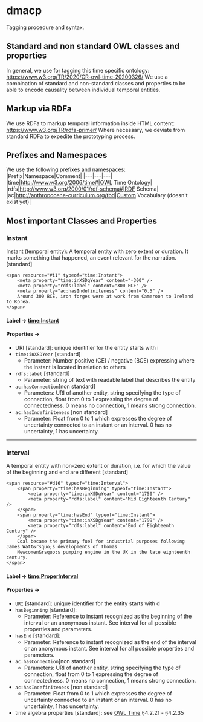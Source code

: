 # dmacp

Tagging procedure and syntax.

## Standard and non standard OWL classes and properties
In general, we use for tagging this time specific ontology: https://www.w3.org/TR/2020/CR-owl-time-20200326/
We use a combination of standard and non-standard classes and properties to be able to encode causality between individual temporal entities.

## Markup via RDFa
We use RDFa to markup temporal information inside HTML content: https://www.w3.org/TR/rdfa-primer/
Where necessary, we deviate from standard RDFa to expedite the prototyping process.

## Prefixes and Namespaces
We use the following prefixes and namespaces:
|Prefix|Namespace|Comment|
|---|---|---|
|time|http://www.w3.org/2006/time#|OWL Time Ontology|
|rdfs|http://www.w3.org/2000/01/rdf-schema#|RDF Schema|
|ac|http://anthropocene-curriculum.org/tbd|Custom Vocabulary (doesn't exist yet)|

## Most important Classes and Properties

### Instant
Instant (temporal entity): A temporal entity with zero extent or duration. It marks something that happened, an event relevant for the narration. [standard]

```
<span resource="#i1" typeof="time:Instant">
    <meta property="time:inXSDgYear" content="-300" />
    <meta property="rdfs:label" content="300 BCE" />
    <meta property="ac:hasIndefiniteness" content="0.5" />
    Around 300 BCE, iron forges were at work from Cameroon to Ireland to Korea. 
</span>
```

#### Label → [time:Instant](https://www.w3.org/TR/2020/CR-owl-time-20200326/#time:Instant)
#### Properties →
- URI [standard]: unique identifier for the entity starts with i
- `time:inXSDYear` [standard]
    - Parameter: Number positive (CE) / negative (BCE) expressing where the instant is located in relation to others
- `rdfs:label` [standard]
    - Parameter: string of text with readable label that describes the entity
- `ac:hasConnection`[non standard]
    - Parameters: URI of another entity, string specifying the type of connection, float from 0 to 1 expressing the degree of connectedness. 0 means no connection, 1 means strong connection.
- `ac:hasIndefiniteness` [non standard]
    - Parameter: Float from 0 to 1 which expresses the degree of uncertainty connected to an instant or an interval. 0 has no uncertainty, 1 has uncertainty.

-----

### Interval
A temporal entity with non-zero extent or duration, i.e. for which the value of the beginning and end are different [standard]

```
<span resource="#d16" typeof="time:Interval">
    <span property="time:hasBeginning" typeof="time:Instant">
        <meta property="time:inXSDgYear" content="1750" />
        <meta property="rdfs:label" content="Mid Eighteenth Century" />
    </span>
    <span property="time:hasEnd" typeof="time:Instant">
        <meta property="time:inXSDgYear" content="1799" />
        <meta property="rdfs:label" content="End of Eighteenth Century" />
    </span>
    Coal became the primary fuel for industrial purposes following James Watt&rsquo;s developments of Thomas
    Newcomen&rsquo;s pumping engine in the UK in the late eighteenth century.
</span>
```

#### Label → [time:ProperInterval](https://www.w3.org/TR/2020/CR-owl-time-20200326/#time:ProperInterval)
#### Properties →
- `URI` [standard]: unique identifier for the entity starts with d
- `hasBeginning` [standard]: 
    - Parameter: Reference to instant recognized as the beginning of the interval or an anonymous instant. See interval for all possible properties and parameters.
- `hasEnd` [standard]: 
    - Parameter: Reference to instant recognized as the end of the interval or an anonymous instant. See interval for all possible properties and parameters.
- `ac.hasConnection`[non standard]
    - Parameters: URI of another entity, string specifying the type of connection, float from 0 to 1 expressing the degree of connectedness. 0 means no connection, 1 means strong connection.
- `ac:hasIndefiniteness` [non standard]
    - Parameter: Float from 0 to 1 which expresses the degree of uncertainty connected to an instant or an interval. 0 has no uncertainty, 1 has uncertainty.
- time algebra properties [standard]: see [OWL Time](https://www.w3.org/TR/2020/CR-owl-time-20200326/#time:intervalAfter) §4.2.21 - §4.2.35
